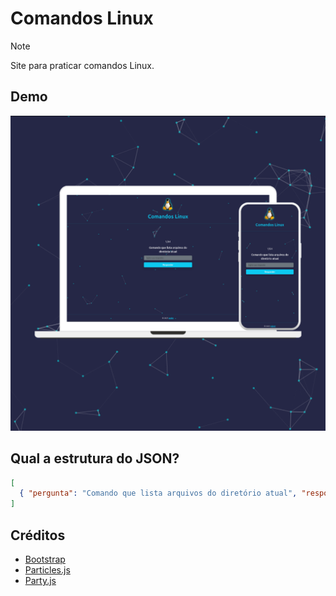 # Comandos Linux

> [!NOTE]
> Site para praticar comandos Linux.

## Demo

![demo](./demo.png)

## Qual a estrutura do JSON?

```json
[
  { "pergunta": "Comando que lista arquivos do diretório atual", "resposta": "ls" }
]
```

## Créditos

- [Bootstrap](https://getbootstrap.com/)
- [Particles.js](https://vincentgarreau.com/particles.js/)
- [Party.js](https://party.js.org/)
